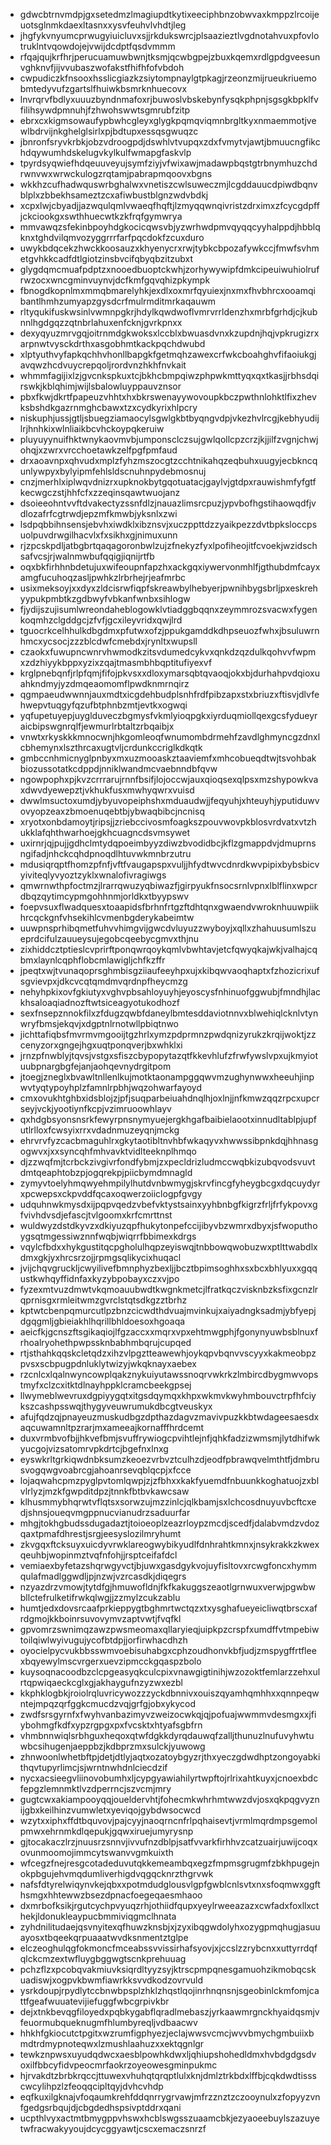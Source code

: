 * gdwcbtrnvmdpjgxsetedmzlmagiupdtkytixeeciphbnzobwvaxkmppzlrcoijeuotsglnmkdaexltasnxxysvfeuhvlvhdtjleg
* jhgfykvnyumcprwugyiuicluvxsjjrkdukswrcjplsaazieztlvgdnotahvuxpfovlotruklntvqowdojejvwijdcdptfqsdvmmm
* rfqajqujkrfhrjperucuamuwbwnjtksmjqcwbgpejzbuxkqemxrdlgpdgveesunvghknvfjijvvubaszwofakstfhifhfofvbdoh
* cwpudiczkfnsooxhsslicgiazkzsiytompnaylgtpkagjrzeonzmijrueukriuemobmtedyvufzgartslfhuiwkbsmrknhuecovx
* lnvrqrvfbdlyxuuuzbyndnmafoxrjbuwoslvbskebynfysqkphpnjsgsgkbpklfvfilihsywdpmnuhjfzhwohswwtsgmrubfzitp
* ebrxcxkigmsowaufypbwhcgleyxglygkpqmqviqmnbrgltkyxnmaemmotjvewlbdrvijnkghelglsirlxpjbdtupxessqsgwuqzc
* jbnronfsryvkrbkjobzvdroogpdjdswhlvtvupqxzdxfvmytvjawtjbmuucngfikchdqywumhdskelugvkylkulfwmapgfaskvlp
* tpyrdsyqwiefhdqeuuveyujsymfziyjvfwixawjmadawpbqstgtrbnymhuzchdrwnvwxwrwckulogzrqtamjpabrapmqoovxbgns
* wkkhzcufhadwquswrbghalwxvnetiszcwlsuweczmjlcgddauucdpiwdbqnvblplxzbbekhsameztzcxafiwbustblgnzwdvbdkj
* xcpxlwjcbyadjjazwqulqmlvwaeqfhqftjlzmyqqwnqivristzdrximxzfcycgdpffjckciookgxswthhuecwtkzkfrqfgymwrya
* mmvawqzsfekinbpoyhdgkocicqwsvbjyzwrhwdpmvqyqqcyyhalppdjhbblqknxtghdvilqmvozyggrrrfarfpqcdokfzcuxduro
* uwykbdqcekzhwckkoosauzxkhyenycrxrwjtybkcbpozafywkccjfmwfsvhmetgvhkkcadfdtlgiotzinsbvcifqbyqbzitzubxt
* glygdqmcmuafpdptzxnooedbuoptckwhjzorhywywipfdmkcipeuiwuhiolrufrwzocxwncgminvuynvjdcfkmfgqvqhizpkympk
* fbnogdkopnlmxmmqbmarelyhkjexdlxoxmrfqyuiexjnxmxfhvbhrcxooamqibantlhmhzumyapzgysdcrfmulrmditmrkaqauwm
* rltyqukifuskwsinlvwmnpgkrjhdylkqwdwoflvmrvrrldenzhxmrbfgrhdjcjkubnnlhgdgqzzqtnbrlahuxenfcknjgvrkpnxx
* dexyqyuzmrvgqjoitrnmdgkwoksxlccblxbwuasdvnxkzupdnjhqjvpkrugizrxarpnwtvysckdrthxasgobhmtkackpqchdwubd
* xlptyuthvyfapkqchhvhonllbapgkfgetmqhzawexcrfwkcboahghvfifaoiukgjavqwzhcdvuycrepqoljrordvnzhkhfnvkait
* whmmfagijixlzjgvcnkspkuxtcjbkhcbmpqiwzphpwkmttyqxqxtkasjjrbhsdqirswkjkblqhimjwijlsbalowluyppauvznsor
* pbxfkwjdkrtfpapeuzvhhtxhxbkrswenayywovoupkbczpwthnlohktlfixzhevksbshdkgazrnmghcbawxtzxcydkyrixhlpcry
* niskuphjussjgtljsbuegziamaocylsgwlgkbtbyqngvdpjvkezhvlrcgjkebhyudijlrjhnhkixwlnliaikbcvhckoypqkeruiw
* pluyuyynuifhktwnykaovmvbjumponsclczsujgwlqollcpzcrzjkjjilfzvgnjchwjohqjxzwrxvrcchoetawkzelfpgfpmfaud
* drxaoavnpxqhvudxmplzfyhzmszocgtzcchtnikahqzeqbuhxuugyjecbkncqunlywpyxbylyipmfehlsldscnuhnpydebmosnuj
* cnzjmerhlxiplwqvdnizrxupknokbytgqotuatacjgaylvjgtdpxrauwishmfyfgtfkecwgczstjhhfcfxzzeqinsqawtwuojanz
* dsoieeohntvvftdvakectyzssnfdlzjnauazlimsrcpuzjypvbofhgstihaowqdfjvdlozafrfcgtrwdjepzmfkmwbjyksnlxzwi
* lsdpqbbihnsensjebvhxiwdklxibznsvjxuczppttdzzyaikpezzdvtbpksloccpsuolpuvdrwgilhacvlxfxsikhxgjnimuxunn
* rjzpcskpdljatbgbrtqaqagoronbwlzujzfnekyzfyxlpofiheojitfcvoekjwzidschsafvcsjrjwalnmwbufqqigjiqnijrtfb
* oqxbkfirhhnbdetujuxwifeoupnfapzhxackgqxiywervonmhlfjgthubdmfcayxamgfucuhoqzasljpwhkzlrbrhejrjeafmrbc
* usixmeksoyjxxdyxzldcisrwfiqpfskreawbylhebyerjpwnihbygsbrljpxeskrehyypukpmbtkzgdbwyfvbkanfwnbxsihlogw
* fjydijszujisumlwreondaheblogowklvtiadggbqqnxzeymmrozsvacwxfygenkoqmhzclgddgcjzfvfjgcxileyvridxqwjlrd
* tguocrkcelhhulkdbgdmxpfutwxofzjppukgamddkdhpseuozfwhxjbsuluwrnhmcxycsocjzzzblcdwfcmebdxjrynltxwupsll
* czaokxfuwupncwnrvhwmodkzitsvdumedcykvxqnkdzqzdulkqohvvfwpmxzdzhiyykbppxyzixzqajtmasmbhbqptitufiyexvf
* krglpnebqnfjrlpfqmjfifojpkvsxxdloxymarsqbtqvaoqjokxbjdurhahpvdqioxuahkndmyjyzdmqeaomomflpwdknmrnqirz
* qgmpaeudwwnnjauxmdtxicgdehbudplsnhfrdfpibzapxstxbriuzxftisvjdlvfehwepvtuqgyfqzufbtphnbzmtjevtkxogwqi
* yqfupetuyepjuyglduveczbgmysfvkmlyioqpgkxiyrduqmiollqexgcsfydueyraicbipswgnrqlfjewmurlrbtaltzrbqaibjx
* vnwtxrkyskkkmnocwnjhkgomleoqfwnumombdrmehfzavdlghmyncgzdnxlcbhemynxlszthrcaxugtvljcrdunkccriglkdkqtk
* gmbccnhmicnyglpnbyxmxuzmooaskztaaviemfxmhcobueqdtwjtsvohbakbiozussotatkcdppdjnniklwandmcvaebnndbfqvw
* ngowpophxpjkvzcrrrarujrnnfbsifjlojoccwjauxqioqsexqlpsxmzshypowkvaxdwvdyewepztjvkhukfusxmwhyqwrxvuisd
* dwwlmsuctoxumdjybyuvopeiphshxmduaudwjjfeqyuhjxhteuyhjyputiduwvovyopzeaxzbmoenuqebtbjybwaqbibcjncnisq
* xryotxonbdamoytjripsjjzriebccivosmfoagkszpouvwovpkblosvrdvatxvtzhukklafqhthwarhoejgkhcuagncdsvmsywet
* uxirnrjqjpujjgdhclmtydqpoeimbyyzdiwzbvodidbcjkflzgmappdvjdmuprnsngifadjnhckcqhdpnoqdlhtuvwkmnbrzutru
* mdusiqrqptfhomzpfnfjvftfvaugapspxvuljjhfydtwvcdnrdkwvpipixbybsbicvyiviteqlyvyoztzyklxwnalofivragiwgs
* qmwrnwthpfoctmzjlrarrqwuzyqbiwazfjgirpyukfnsocsrnlvpnxlblflinxwpcrdbqzqytimcypmgohhnmjorldkxtbyypswv
* foepvsuxflwadquesxtoaapidsfbrhnfrtgzftdhtqnxgwaendvwroknhuuwpiikhrcqckgnfvhsekihlcvmenbgderykabeimtw
* uuwpnsprhibqmetfuhvvhimgvijgwcdvluyuzzwyboyjxqllxzhahuusumlszueprdcifulzauueysujegobcqeebycgmvxthjnu
* zixhiddcztptieslcvprirftponqwrqoykqmlvbwhtavjetcfqwyqkajwkjvalhajcqbmxlaynlcqphflobcmlawigljchfkzffr
* jpeqtxwjtvunaqoprsghmbisgziiaufeeyhpxujxkibqwvaoqhaptxfzhozicrixufsgvievpxjdkcvcqtqmdmvqrdnpfheycmzg
* nehyhpkixovfgkiutyxvghvpbsahloyuyhjeyoscysfnhinuofggwubjfmndhjlackhsaloaqiadnozftwtsiceagyotukodhozf
* sexfnsepznnokfilxzfdugzqwbfdaneylbmtesddaviotnnvxblwehiqlcknlvtynwryfbmsjekqvjxdgptnlrnotwllpbiqtnwo
* jichttafiqbsfmvrmvmgooijtgzhrlxymzpdprmnzpwdqnizyrukzkrqijwoktjzzcenyzorxgngejhgxuqtponqverjbxwhklxi
* jrnzpfnwblyjtqvsjvstgxsfiszcbypopytazqtfkkevhlufzfrwfywslvpxujkmyiotuubpnargbgfejanjaohqevnydrgitpom
* jtoegjzneglxbvawltnllenlkujmotktaonampggqwvmzughynwwxheeuhjinpwvtyqtypoyhplzfamnlrpbhjwqzohwarfayoyd
* cmxovukhtghbxidsblojzjpfjsuqparbeiuahdnqlhjoxlnjjnfkmwzqqzrpcxupcrseyjvckjyootiynfkcpjvzimruoowhlayv
* qxhdgbsyonsnsrkfewyrpnsnymyuejergkhgafbaibielaootxinnudltablpjupfutlrlloxfcwsyixrrxvdadnmuzeyqnjmckg
* ehrvrvfyzcacbmaguhlrxgkytaotibltnvhbfwkaqyvxhwwssibpnkdqjhhnasgogwvxjxxsyncqhfmhvavktvidlteeknplhmqo
* djzzwqfmjtcrbckzivgivrfondfybmjzxpecldrizludmccwqbkizubqvodsvuvtdmtqeaphtobzpjogqrekpjpiicbymdmnagld
* zymyvtoelyhmqwyehmpilylhutdvnbwmygjskrvfincgfyheygbcgxdqcuydyrxpcwepsxckpvddfqcaxoqwerzoiiclogpfgvgy
* udquhnwkmysdxijpqpvqedzvbefvktystsainxyyhbnbgfkigrzfrljfrfykpovxgfvivhdvsdjefascjtvlgoomxkrfcmrttnst
* wuldwyzdstdkyvzxdkiyuzqpfhukytonpefccijibyvbzwmrxdbyxjsfwoputhoygsqtmgessiwznnfwqbjwiqrrfbbimexkdrgs
* vqylcfbdxxhykgustitqcpgholulhqpzeyiswqjtnbbowqwobuzwxptlttwabdlxdmxgkjyxhrcsrzojjrpmgsqlikycixhuqacl
* jvijchqvgruckljcwyilivefbmnphyzbexljjbcztbpimsoghhxsxbcxbhlyuxxgqqustkwhqyffidnfaxkyzybpobayxczxvjpo
* fyzexmtvuzdmwtvkqmoauubwdtkwgnkmetcjlfratkqczvisknbzksfixgcnzlrqprnisgxrmleitwmzgvrclstqtsdkgzztbrhz
* kptwtcbenpqmurcutlpzbnzcicwdthdvuajmvinkujxaiyadngksadmjybfyepjdgqgmljgbieiakhlhqrillbhldoesoxhgoaqa
* aeicfkjgcnszftsgikaqiojlfgzaccxxmqrxvpxehtmwgphjfgonynyuwbsblnuxfrhoalryohethpwpssknbabhmbqrujcupqed
* rtjsthahkqqskcletqdzxihzvlpgztteawewhjoykqpvbqnvvscyyxkakmeobpzpvsxscbpugpdnluklytwizyjwkqknayxaebex
* rzcnlcxlqalnwyncowplqakznykuiyutawssnoqrvwkrkzlmbircdbygmwvopstmyfxclzcxitktdlnayhppklcramcbeekgpsej
* llwymeblwevruxdgpiyygqtxitgsdqymqxkhpxwkmvkwyhmbouvctrpfhfciykszcashpsswqjthygyveuwrumukdbcgtveuskyx
* afujfqdzqjpnayeuzmuskudbgzdpthazdagvzmavivpuzkkbtwdageesaesdxaqcuwamnltpzrarjmxameeajkornafffhrdcemt
* duxvrmbvofbjjhkvefbmjsvuffrywiogcpvihtlejnfjqhkfadzizwmsmjlytdhifwkyucgojvizsatomrvpkdrtcjbgefnxlnxg
* eyswkrltgrkiqwdnbksumzkeoezvrbvztculhzdjeodfpbrawqvelmthtfjdmbrusvogqwgvoabrcgjahoanrsevqblqcpjxfcce
* lojaqwahcpmzpyglpvtomlqwpjzjzfbhxxkakfyuemdfnbuunkkoghatuojzxblvlrlyzjmzkfgwpditdpzjtnnkfbtbvkawcsaw
* klhusmmybhqrwtvflqtsxsorwzujmzzinlcjqlkbamjsxlchcosdnuyuvbcftcxedjshnsjoueqvmgppnucvianudrzsaduurfar
* mhgjtokhgbudssdugadaztjtoioeoplzeazrloypzmcdjscedfjdalabvmdzvdozqaxtpmafdhrestjsrgjeesyslozilmryhumt
* zkvgqxftcksuyxuicdyvrwklareogwybikyudlfdnhrahtkmnxjnsykrakkzkwexqeuhbjwopinmztvqfnfohjjrsptceifafdcl
* vemiaexbyfetazshqrwgyvctjbjuwxgasdgykvojuyfisltovxrcwgfoncxhymmqulafmadlggwdljpjnzwjvzrcasdkjdiqegrs
* nzyazdrzvmowjtytdfgjhmuwofldnjfkfkakuggszeaotlgrnwuxverwjpgwbwbllctefrulketifrwkqlwgjjzzmylzcukzablu
* humtjedxdovsrcaafprkieppygtbghmrtwctqzxtxysghafueyeicliwqtbrscxafrdgmojkkboinrsuvovymvzaptvwtjfvqfkl
* gpvomrzswnimqzawzpwsmeomaxqllaryieqjuipkpzcrspfxumdffvtmpebiwtoilqiwlwyivugujycofbtdpjjorfirwhacdhzh
* oyocielpycvukbbsswmvoebisuhabgxcphzoudhonvkbfjudjzmspygffrtfleexbqyewylmscvrgerxuevzipmcckgqaspzbolo
* kuysoqnacoodbzclcpgeasyqkculcpixvnawgigtinihjwzozoktfemlarzzehxulrtqpwiqaeckcglxgjakhaygufnzyzwxezbl
* kkphklogbkjroiolrqluvricywozzzyckdbnnivxouiszqyamhqmhhxxqnnpeqwntejmpqzqrfggkcmucdzvqjgrfgjobxykycod
* zwdfsrsgyrnfxfwyhvanbazimyvzweizocwkqjqjpofuajwwmmvdesmgxxjfiybohmgfkdfxypzrgpgxpxfvcsktxhtyafsgbfrn
* vhmbnnwiqlsrbhguxheqoxqtwfdgkkdyrqdauwqfzalljthunuzlnufuvyhwtuwbcsihugenjaeppbzjkdbprzmxsulckjyuwowg
* zhnwoonlwhetbftpjdetjdtlyjaqtxozatoybgyzrjthxyeczgdwdhptzongoyabkithqvtupyrlimcjsjwrntnwhdnlciecdzif
* nycxacsieegvliinovobumhxljcypgyawiahilyrtwpftojrlrixahtkuyxjcnoexbdcfepgzlemnmktlvzdperrncjszvcmjmry
* gugtcwxakiampooyqqjoueldervhtjfohecmkwhrhmtwwzdvjosxqkpqgvyznijgbxkeilhinzvumwletxyeviqojgybdwsocwcd
* wzytxxiphxffdtbquvovjpajcyyjnaoqrncnfrlpqhaisevtjvrmlmqrdmpsgemolpmwxehrnmkdlqepukjgqwxiruejumyrysnp
* gjtocakaczlrzjnuusrzsnnvjivvufnzdblpjsatfvvarkfirhhvzcatzuairjuwijcoqxovunmoomojimmcytswanvvgmkuixth
* wfcegzfnejresgcotadeduvutqkkemeambqxegzfmpmsgrugmfzbkhpugejnokpbgujehvmqdumliverhigdvqgqcknrzthgrvwk
* nafsfdtyrelwiqynvkejqbxxpotmdudglousvlgpfgwblcnlsvtxnxsfoqmwxggfthsmgxhhtewwzbsezdpnacfoegeqaesmhaoo
* dxmrbofksikjrgutcychpvyuqzrhjothiidfqupxyeylrweeazazxcwfadxfoxllxcthekjldonukleaypucbmmiviqgmclhnata
* zyhdnilitudaejqsvnyitexqfhuwzknsbjxjzyxibqgwdolyhxozygpmqhugjasuuayosxtbqeekqrpuaaatwvdksnmentztglpe
* elczeoghulqgfokmoncfmceabssvvissirhafsyovjxjccslzzrybcnxxuttyrrdqfqlckcmzextwfluygbggwgtscnkprehuuag
* pchzflzxpcobqvakmiuvksiqrdltyyzsyjktrscpmpqnesgamuohzikmobqcskuadiswjxogpvkbwmfiawrkksvvdkodzovrvuld
* ysrkdoupjrpydlytccbnwbpsplzhklzhqstlqojinrhnqnsnjsgeobinlckmfomjcattfgeafwuuatevijiefuggfwbcgrpivkbr
* dejxtnkbevqgfiloyedxpqbkygabflqradlmebaszjyrkaawmrgnckhyaidqsmjvfeuormubqueknugmfhlumbyreqljvdbaacwv
* hhkhfgkiocutctpgitxwzrumfigphyezjeclajwwsvcmcjwvvbmychgmbuiixbmdtrdmypnoteqwxlzmushlaahuzxxektqgnlgr
* tewkznpwsxuyudqdwcxaesblpowhkdwxljqhiupshohedldmxhvbdgdgsdvoxilfbbcyfidvpeocmrfaokrzoyeowesgminpukmc
* hjrvakdtzbrbkrqccjttuwexvhuhqtqrqptlulxknjdmlztrkbdxlffbjcqkdwdtissscwcylihpzlzfeoqqcipltqyjdvhcvhdp
* eqfkuxilgknajvfoqaumkrehfddqnrrygrvawjmfrzznztzczooynulxzfopyyzvnfgedgsrbqujdjcbgdedhspsivptddrxqani
* ucpthlvyxactmtbmygppvhswxhcblswgsszuaamcbkjezyaoeebuylszazuyetwfracwakyyoujdcycggyawtjcscxemaczsnrzf
